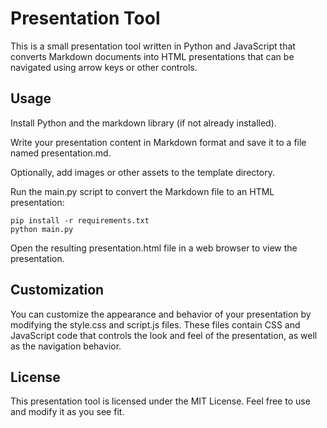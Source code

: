 # Presentation Tool
This is a small presentation tool written in Python and JavaScript that converts Markdown documents into HTML presentations that can be navigated using arrow keys or other controls.

## Usage
Install Python and the markdown library (if not already installed).

Write your presentation content in Markdown format and save it to a file named presentation.md.

Optionally, add images or other assets to the template directory.

Run the main.py script to convert the Markdown file to an HTML presentation:

```shell
pip install -r requirements.txt
python main.py
```

Open the resulting presentation.html file in a web browser to view the presentation.

## Customization
You can customize the appearance and behavior of your presentation by modifying the style.css and script.js files. These files contain CSS and JavaScript code that controls the look and feel of the presentation, as well as the navigation behavior.


## License
This presentation tool is licensed under the MIT License. Feel free to use and modify it as you see fit.